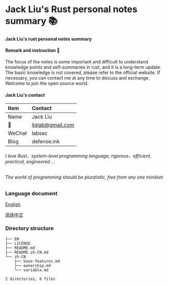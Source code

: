 # Jack Liu's Rust personal notes summary 📚

#### Jack Liu's rust personal notes summary 

#### Remark and instruction 📝

The focus of the notes is some important and difficult to understand knowledge points and self-summaries in rust, and it is a long-term update. The basic knowledge is not covered, please refer to the official website. If necessary, you can contact me at any time to discuss and exchange. Welcome to join the open source world.

#### Jack Liu's contact
| Item  | Contact |
| :------ | :---------- |
| Name | Jack Liu |
| 📧 | ljqlab@gmail.com |
| WeChat | labsec |
| Blog | defense.ink |

###### I love Rust，system-level programming language, rigorous，efficient, practical, engineered ...

###### The world of programming should be pluralistic, free from any one mindset. 

### Language document
[English](EN)

[简体中文](README.zh-CN.md)


### Directory structure

```
├── EN
├── LICENSE
├── README.md
├── README.zh-CN.md
└── zh-CN
    ├── base-features.md
    ├── ownership.md
    └── variable.md

2 directories, 6 files
```